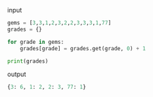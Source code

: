 input
```python
gems = [3,3,1,2,3,2,2,3,3,3,1,77]
grades = {}

for grade in gems:
    grades[grade] = grades.get(grade, 0) + 1

print(grades)
```
      
output
```python
{3: 6, 1: 2, 2: 3, 77: 1}
```
